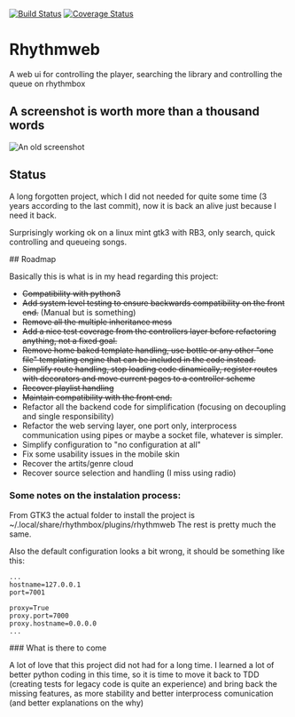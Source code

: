 [![Build Status](https://travis-ci.org/pcarranza/rhythmweb.svg?branch=master)](https://travis-ci.org/pcarranza/rhythmweb)
[![Coverage Status](https://coveralls.io/repos/pcarranza/rhythmweb/badge.png?branch=master)](https://coveralls.io/r/pcarranza/rhythmweb?branch=master)

# Rhythmweb

A web ui for controlling the player, searching the library and controlling the queue on rhythmbox

## A screenshot is worth more than a thousand words

![An old screenshot](https://bitbucket.org/jimcerberus/rhythmweb/wiki/img/play_queue.png)

## Status

A long forgotten project, which I did not needed for quite some time (3 years according to the last commit), now it is back an alive just because I need it back.

Surprisingly working ok on a linux mint gtk3 with RB3, only search, quick controlling and queueing songs.

## Roadmap

Basically this is what is in my head regarding this project:

* ~~Compatibility with python3~~
* ~~Add system level testing to ensure backwards compatibility on the front end.~~ (Manual but is something)
* ~~Remove all the multiple inheritance mess~~
* ~~Add a nice test coverage from the controllers layer before refactoring anything, not a fixed goal.~~
* ~~Remove home baked template handling, use bottle or any other "one file" templating engine that can be included in the code instead.~~
* ~~Simplify route handling, stop loading code dinamically, register routes with decorators and move current pages to a controller scheme~~
* ~~Recover playlist handling~~
* ~~Maintain compatibility with the front end.~~
* Refactor all the backend code for simplification (focusing on decoupling and single responsibility)
* Refactor the web serving layer, one port only, interprocess communication using pipes or maybe a socket file, whatever is simpler.
* Simplify configuration to "no configuration at all"
* Fix some usability issues in the mobile skin
* Recover the artits/genre cloud
* Recover source selection and handling (I miss using radio)

### Some notes on the instalation process:

From GTK3 the actual folder to install the project is ~/.local/share/rhythmbox/plugins/rhythmweb
The rest is pretty much the same.

Also the default configuration looks a bit wrong, it should be something like this:

    ...
    hostname=127.0.0.1
    port=7001

    proxy=True
    proxy.port=7000
    proxy.hostname=0.0.0.0
    ...

### What is there to come

A lot of love that this project did not had for a long time. I learned a lot of better python coding in this time, so it is time to move it back to TDD (creating tests for legacy code is quite an experience) and bring back the missing features, as more stability and better interprocess comunication (and better explanations on the why)
